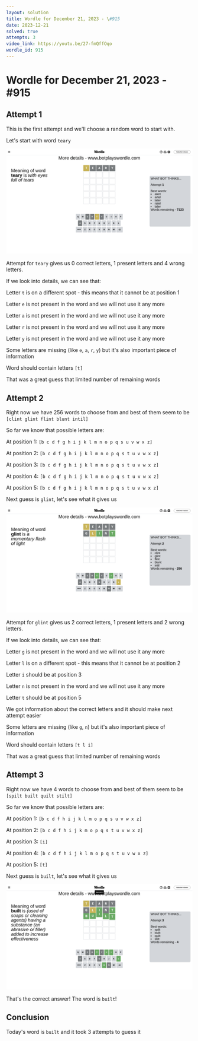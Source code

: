 ```yaml
---
layout: solution
title: Wordle for December 21, 2023 - \#915
date: 2023-12-21
solved: true
attempts: 3
video_link: https://youtu.be/27-fmQffOqo
wordle_id: 915
---
```


# Wordle for December 21, 2023 - \#915

## Attempt 1

This is the first attempt and we'll choose a random word to start with.

Let's start with word `teary`

![Attempt 1](2023-12-21/attempt-1.png)

Attempt for `teary` gives us 0 correct letters, 1 present letters and 4 wrong letters.

If we look into details, we can see that:

Letter `t` is on a different spot - this means that it cannot be at position 1

Letter `e` is not present in the word and we will not use it any more

Letter `a` is not present in the word and we will not use it any more

Letter `r` is not present in the word and we will not use it any more

Letter `y` is not present in the word and we will not use it any more

Some letters are missing (like `e`, `a`, `r`, `y`) but it's also important piece of information

Word should contain letters `[t]`

That was a great guess that limited number of remaining words



## Attempt 2

Right now we have 256 words to choose from and best of them seem to be `[clint glint flint blunt intil]`

So far we know that possible letters are:

At position 1: `[b c d f g h i j k l m n o p q s u v w x z]`

At position 2: `[b c d f g h i j k l m n o p q s t u v w x z]`

At position 3: `[b c d f g h i j k l m n o p q s t u v w x z]`

At position 4: `[b c d f g h i j k l m n o p q s t u v w x z]`

At position 5: `[b c d f g h i j k l m n o p q s t u v w x z]`

Next guess is `glint`, let's see what it gives us

![Attempt 2](2023-12-21/attempt-2.png)

Attempt for `glint` gives us 2 correct letters, 1 present letters and 2 wrong letters.

If we look into details, we can see that:

Letter `g` is not present in the word and we will not use it any more

Letter `l` is on a different spot - this means that it cannot be at position 2

Letter `i` should be at position 3

Letter `n` is not present in the word and we will not use it any more

Letter `t` should be at position 5

We got information about the correct letters and it should make next attempt easier

Some letters are missing (like `g`, `n`) but it's also important piece of information

Word should contain letters `[t l i]`

That was a great guess that limited number of remaining words



## Attempt 3

Right now we have 4 words to choose from and best of them seem to be `[spilt built quilt stilt]`

So far we know that possible letters are:

At position 1: `[b c d f h i j k l m o p q s u v w x z]`

At position 2: `[b c d f h i j k m o p q s t u v w x z]`

At position 3: `[i]`

At position 4: `[b c d f h i j k l m o p q s t u v w x z]`

At position 5: `[t]`

Next guess is `built`, let's see what it gives us

![Attempt 3](2023-12-21/attempt-3.png)

That's the correct answer! The word is `built`!

## Conclusion

Today's word is `built` and it took 3 attempts to guess it

